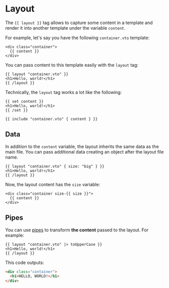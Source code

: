 # Layout

The `{{ layout }}` tag allows to capture some content in a template and render
it into another template under the variable `content`.

For example, let's say you have the following `container.vto` template:

```vento
<div class="container">
  {{ content }}
</div>
```

You can pass content to this template easily with the `layout` tag:

```vento
{{ layout "container.vto" }}
<h1>Hello, world!</h1>
{{ /layout }}
```

Technically, the `layout` tag works a lot like the following:

```vento
{{ set content }}
<h1>Hello, world!</h1>
{{ /set }}

{{ include "container.vto" { content } }}
```

## Data

In addition to the `content` variable, the layout inherits the same data as the
main file. You can pass additional data creating an object after the layout file
name.

```vento
{{ layout "container.vto" { size: "big" } }}
<h1>Hello, world!</h1>
{{ /layout }}
```

Now, the layout content has the `size` variable:

```vento
<div class="container size-{{ size }}">
  {{ content }}
</div>
```

## Pipes

You can use [pipes](./pipes.md) to transform **the content** passed to the
layout. For example:

```vento
{{ layout "container.vto" |> toUpperCase }}
<h1>Hello, world!</h1>
{{ /layout }}
```

This code outputs:

```html
<div class="container">
  <h1>HELLO, WORLD!</h1>
</div>
```
